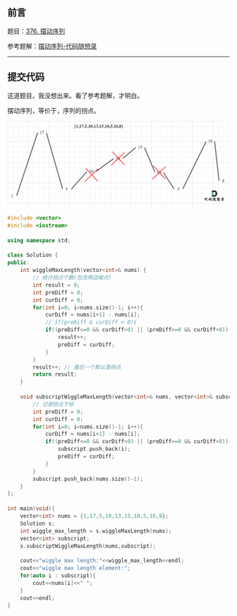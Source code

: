 ## 前言

题目：[376. 摆动序列](https://leetcode-cn.com/problems/wiggle-subsequence/)

参考题解：[摆动序列-代码随想录](https://github.com/youngyangyang04/leetcode-master/blob/master/problems/0376.%E6%91%86%E5%8A%A8%E5%BA%8F%E5%88%97.md)

---

## 提交代码

这道题目，我没想出来。看了参考题解，才明白。

摆动序列，等价于，序列的拐点。

![376.摆动序列](376_摆动序列.assets/68747470733a2f2f696d672d626c6f672e6373646e696d672e636e2f32303230313132343137343332373539372e706e67.png)

```c++
#include <vector>
#include <iostream>

using namespace std;

class Solution {
public:
    int wiggleMaxLength(vector<int>& nums) {
        // 统计拐点个数(包含两边端点)
        int result = 0;
        int preDiff = 0;
        int curDiff = 0;
        for(int i=0; i<nums.size()-1; i++){
            curDiff = nums[i+1] - nums[i];
            // if(preDiff & curDiff < 0){
            if((preDiff<=0 && curDiff>0) || (preDiff>=0 && curDiff<0)){
                result++;
                preDiff = curDiff;
            }
        }
        result++; // 最后一个默认是拐点
        return result;
    }

    void subscriptWiggleMaxLength(vector<int>& nums, vector<int>& subscript){
        // 记录拐点下标
        int preDiff = 0;
        int curDiff = 0;
        for(int i=0; i<nums.size()-1; i++){
            curDiff = nums[i+1] - nums[i];
            if((preDiff<=0 && curDiff>0) || (preDiff>=0 && curDiff<0)){
                subscript.push_back(i);
                preDiff = curDiff;
            }
        }
        subscript.push_back(nums.size()-1);
    }
};

int main(void){
    vector<int> nums = {1,17,5,10,13,15,10,5,16,8};
    Solution s;
    int wiggle_max_length = s.wiggleMaxLength(nums);
    vector<int> subscript;
    s.subscriptWiggleMaxLength(nums,subscript);
    
    cout<<"wiggle max length:"<<wiggle_max_length<<endl;
    cout<<"wiggle max length element:";
    for(auto i : subscript){
        cout<<nums[i]<<" ";
    }
    cout<<endl;
}
```

